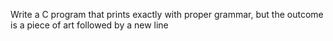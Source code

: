 Write a C program that prints exactly with proper grammar, but the outcome is a piece of art followed by a new line
